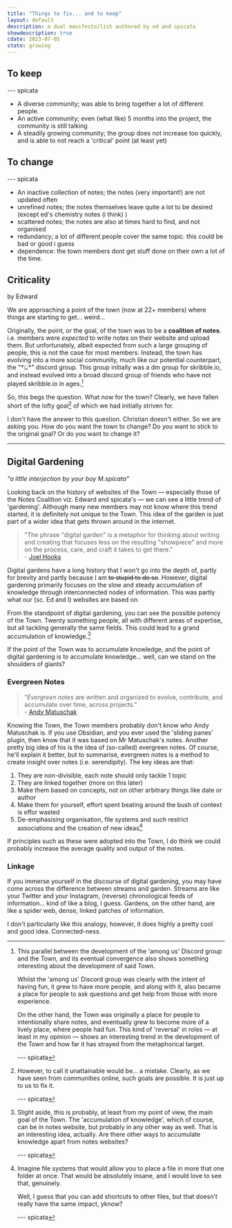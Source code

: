 ```yaml
---
title: "Things to fix... and to keep"
layout: default
description: a dual manifesto/list authored by ed and spicata
showdescription: true
cdate: 2023-07-05
state: growing
---
```


## To keep 

\-\-\- spicata

- A diverse community; was able to bring together a lot of different people. 
- An active community; even (what like) 5 months into the project, the community is still talking 
- A steadily growing community; the group does not increase too quickly, and is able to not reach a 'critical' point (at least yet) 

## To change 

\-\-\- spicata

- An inactive collection of notes; the notes (very important!) are not updated often 
- unrefined notes; the notes themselves leave quite a lot to be desired (except ed's chemistry notes (i think) ) 
- scattered notes; the notes are also at times hard to find, and not organised 
- redundancy; a lot of different people cover the same topic. this could be bad or good i guess 
- dependence: the town members dont get stuff done on their own a lot of the time.

## Criticality

by Edward

We are approaching a point of the town (now at 22+ members) where things are starting to get... weird...

Originally, the point, or the goal, of the town was to be a **coalition of notes**. i.e. members were *expected* to write notes on their website and upload them. But unfortunately, albeit expected from such a large grouping of people, this is not the case for most members. Instead, the town has evolving into a more social community, much like our potential counterpart, the "\*ඞ\*" discord group. This group initially was a dm group for skribble.io, and instead evolved into a broad discord group of friends who have not played skribble.io in ages.[^1]

[^1]: This parallel between the development of the 'among us' Discord group and the Town, and its eventual convergence also shows something interesting about the development of said Town. 
   
    Whilst the 'among us' Discord group was clearly with the intent of having fun, it grew to have more people, and along with it, also became a place for people to ask questions and get help from those with more experience.
   
    On the other hand, the Town was originally a place for people to intentionally share notes, and eventually grew to become more of a lively place, where people had fun. This kind of 'reversal' in roles — at least in my opinion — shows an interesting trend in the development of the Town and how far it has strayed from the metaphorical target.

    \-\-\- spicata

So, this begs the question. What now for the town? Clearly, we have fallen short of the lofty goal[^2] of which we had initially striven for. 

[^2]: However, to call it unattainable would be... a mistake. Clearly, as we have seen from communities online, such goals are possible. It is just up to us to fix it.

    \-\-\- spicata

I don't have the answer to this question. Christian doesn't either. So we are asking you. How do you want the town to change? Do you want to stick to the original goal? Or do you want to change it?

[and hopefully this is what we figure out :-). also feel free to play devil's advocate across this entire document (hopefully using these comments), it will help to mitigate confirmation bias]: #

---

## Digital Gardening

*"a little interjection by your boy M.spicata"*

Looking back on the history of websites of the Town — especially those of the Notes Coalition viz. Edward and spicata's — we can see a little trend of 'gardening'. Although many new members may not know where this trend started, it is definitely not unique to the Town. This idea of the garden is just part of a wider idea that gets thrown around in the internet.

> "The phrase "digital garden" is a metaphor for thinking about writing and creating that focuses less on the resulting "showpiece" and more on the process, care, and craft it takes to get there."  
> \- [Joel Hooks](https://joelhooks.com/digital-garden/)

Digital gardens have a long history that I won't go into the depth of, partly for brevity and partly because I am ~~to stupid to do so~~. However, digital gardening primarily focuses on the slow and steady accumulation of knowledge through interconnected nodes of information. This was partly what our (sc. Ed and I) websites are based on.

From the standpoint of digital gardening, you can see the possible potency of the Town. Twenty something people, all with different areas of expertise, but all tackling generally the same fields. This could lead to a grand accumulation of knowledge.[^3]

[^3]: Slight aside, this is probably, at least from my point of view, the main goal of the Town. The 'accumulation of knowledge', which of course, can be in notes website, but probably in any other way as well. That is an interesting idea, actually. Are there other ways to accumulate knowledge apart from notes websites?

    \-\-\- spicata

If the point of the Town was to accumulate knowledge, and the point of digital gardening is to accumulate knowledge... well, can we stand on the shoulders of giants?

[i will refactor this entire section eventually (it was mostly just a brain dump, so uh, just continue, yes?]: #

### Evergreen Notes

> "*Evergreen notes* are written and organized to evolve, contribute, and accumulate over time, across projects."  
> \- [Andy Matuschak](https://notes.andymatuschak.org/About_these_notes)

[although i dont necesecarily agree with the concept of evergreen notes i do think that it will actually increase the productivity of the town if more people adopt it]: #

Knowing the Town, the Town members probably don't know who Andy Matuschak is. If you use Obsidian, and you ever used the 'sliding panes' plugin, then know that it was based on Mr Matuschak's notes. Another pretty big idea of his is the idea of (so-called) evergreen notes. Of course, he'll explain it better, but to summarise, evergreen notes is a method to create insight over notes (i.e. serendipity). The key ideas are that:

1. They are non-divisible, each note should only tackle 1 topic
2. They are linked together (more on this later)
3. Make them based on concepts, not on other arbitrary things like date or author
4. Make them for yourself, effort spent beating around the bush of context is effor wasted
5. De-emphasising organisation, file systems and such restrict associations and the creation of new ideas[^file]

[^file]: Imagine file systems that would allow you to place a file in more that one folder at once. That would be absolutely insane, and I would love to see that, genuinely.

    Well, I guess that you can add shortcuts to other files, but that doesn't really have the same impact, yknow?

    \-\-\- spicata

If principles such as these were adopted into the Town, I do think we could probably increase the average quality and output of the notes.

[say something about breaking rigid constraints or something]: E

[remind me to add more please, i.e. why apply]: #

### Linkage

If you immerse yourself in the discourse of digital gardening, you may have come across the difference between streams and garden. Streams are like your Twitter and your Instagram, (reverse) chronological feeds of information... kind of like a blog, I guess. Gardens, on the other hand, are like a spider web, dense, linked patches of information.

I don't particularly like this analogy, however, it does highly a pretty cool and good idea. Connected-ness.

[yknow how a major thing about obsidian is how you can link to other notes? yeah, this is that.]: #
